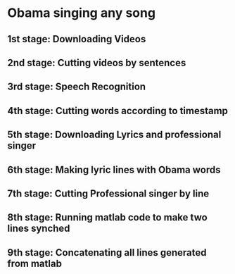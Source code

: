 # Obama singing any song
## 1st stage: Downloading Videos
## 2nd stage: Cutting videos by sentences
## 3rd stage: Speech Recognition
## 4th stage: Cutting words according to timestamp
## 5th stage: Downloading Lyrics and professional singer
## 6th stage: Making lyric lines with Obama words
## 7th stage: Cutting Professional singer by line
## 8th stage: Running matlab code to make two lines synched
## 9th stage: Concatenating all lines generated from matlab
